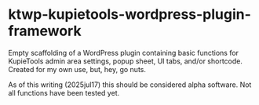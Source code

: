 # ktwp-kupietools-wordpress-plugin-framework
Empty scaffolding of a WordPress plugin containing basic functions for KupieTools admin area settings, popup sheet, UI tabs, and/or shortcode. Created for my own use, but, hey, go nuts.

As of this writing (2025jul17) this should be considered alpha software. Not all functions have been tested yet. 

